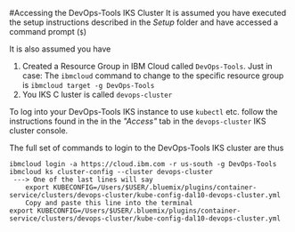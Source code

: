 #Accessing the DevOps-Tools IKS Cluster
It is assumed you have executed the setup instructions described in the _Setup_ folder and have  accessed a command prompt (`$`)

It is also assumed you have
1. Created a Resource Group in IBM Cloud called `DevOps-Tools`. Just in case: The `ibmcloud` command to change to the specific resource group is `ibmcloud target -g DevOps-Tools`
1. You IKS C luster is called `devops-cluster`

To log into your DevOps-Tools IKS instance to use `kubectl` etc. follow the instructions found in the 
in the _"Access"_ tab in the `devops-cluster` IKS cluster console.

The full set of commands to login to the DevOps-Tools IKS cluster are thus

	ibmcloud login -a https://cloud.ibm.com -r us-south -g DevOps-Tools
	ibmcloud ks cluster-config --cluster devops-cluster
	 ---> One of the last lines will say 
	 	export KUBECONFIG=/Users/$USER/.bluemix/plugins/container-service/clusters/devops-cluster/kube-config-dal10-devops-cluster.yml
	 	Copy and paste this line into the terminal
	export KUBECONFIG=/Users/$USER/.bluemix/plugins/container-service/clusters/devops-cluster/kube-config-dal10-devops-cluster.yml